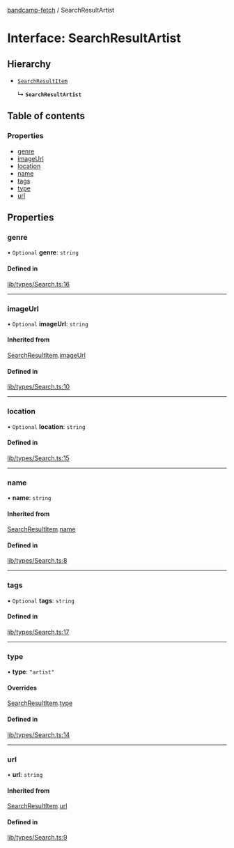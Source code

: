[bandcamp-fetch](../README.md) / SearchResultArtist

# Interface: SearchResultArtist

## Hierarchy

- [`SearchResultItem`](SearchResultItem.md)

  ↳ **`SearchResultArtist`**

## Table of contents

### Properties

- [genre](SearchResultArtist.md#genre)
- [imageUrl](SearchResultArtist.md#imageurl)
- [location](SearchResultArtist.md#location)
- [name](SearchResultArtist.md#name)
- [tags](SearchResultArtist.md#tags)
- [type](SearchResultArtist.md#type)
- [url](SearchResultArtist.md#url)

## Properties

### genre

• `Optional` **genre**: `string`

#### Defined in

[lib/types/Search.ts:16](https://github.com/patrickkfkan/bandcamp-fetch/blob/eace49c/src/lib/types/Search.ts#L16)

___

### imageUrl

• `Optional` **imageUrl**: `string`

#### Inherited from

[SearchResultItem](SearchResultItem.md).[imageUrl](SearchResultItem.md#imageurl)

#### Defined in

[lib/types/Search.ts:10](https://github.com/patrickkfkan/bandcamp-fetch/blob/eace49c/src/lib/types/Search.ts#L10)

___

### location

• `Optional` **location**: `string`

#### Defined in

[lib/types/Search.ts:15](https://github.com/patrickkfkan/bandcamp-fetch/blob/eace49c/src/lib/types/Search.ts#L15)

___

### name

• **name**: `string`

#### Inherited from

[SearchResultItem](SearchResultItem.md).[name](SearchResultItem.md#name)

#### Defined in

[lib/types/Search.ts:8](https://github.com/patrickkfkan/bandcamp-fetch/blob/eace49c/src/lib/types/Search.ts#L8)

___

### tags

• `Optional` **tags**: `string`

#### Defined in

[lib/types/Search.ts:17](https://github.com/patrickkfkan/bandcamp-fetch/blob/eace49c/src/lib/types/Search.ts#L17)

___

### type

• **type**: ``"artist"``

#### Overrides

[SearchResultItem](SearchResultItem.md).[type](SearchResultItem.md#type)

#### Defined in

[lib/types/Search.ts:14](https://github.com/patrickkfkan/bandcamp-fetch/blob/eace49c/src/lib/types/Search.ts#L14)

___

### url

• **url**: `string`

#### Inherited from

[SearchResultItem](SearchResultItem.md).[url](SearchResultItem.md#url)

#### Defined in

[lib/types/Search.ts:9](https://github.com/patrickkfkan/bandcamp-fetch/blob/eace49c/src/lib/types/Search.ts#L9)
